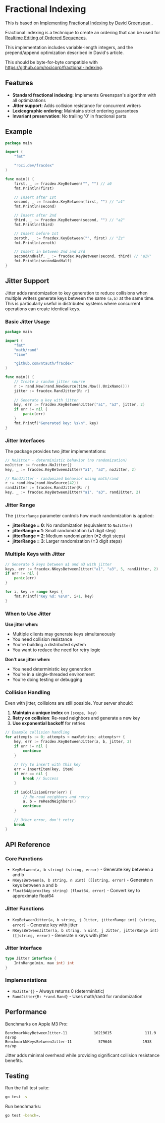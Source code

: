 # Fractional Indexing

This is based on [Implementing Fractional Indexing
](https://observablehq.com/@dgreensp/implementing-fractional-indexing) by [David Greenspan
](https://github.com/dgreensp).

Fractional indexing is a technique to create an ordering that can be used for [Realtime Editing of Ordered Sequences](https://www.figma.com/blog/realtime-editing-of-ordered-sequences/).

This implementation includes variable-length integers, and the prepend/append optimization described in David's article.

This should be byte-for-byte compatible with https://github.com/rocicorp/fractional-indexing.

## Features

- **Standard fractional indexing**: Implements Greenspan's algorithm with all optimizations
- **Jitter support**: Adds collision resistance for concurrent writers
- **Lexicographic ordering**: Maintains strict ordering guarantees
- **Invariant preservation**: No trailing '0' in fractional parts

## Example

```go
package main

import (
	"fmt"

	"roci.dev/fracdex"
)

func main() {
	first, _ := fracdex.KeyBetween("", "") // a0
	fmt.Println(first)

	// Insert after 1st
	second, _ := fracdex.KeyBetween(first, "") // "a1"
	fmt.Println(second)

	// Insert after 2nd
	third, _ := fracdex.KeyBetween(second, "") // "a2"
	fmt.Println(third)

	// Insert before 1st
	zeroth, _ := fracdex.KeyBetween("", first) // "Zz"
	fmt.Println(zeroth)

	// Insert in between 2nd and 3rd
	secondAndHalf, _ := fracdex.KeyBetween(second, third) // "a1V"
	fmt.Println(secondAndHalf)
}
```

## Jitter Support

Jitter adds randomization to key generation to reduce collisions when multiple writers generate keys between the same `(a,b)` at the same time. This is particularly useful in distributed systems where concurrent operations can create identical keys.

### Basic Jitter Usage

```go
package main

import (
	"fmt"
	"math/rand"
	"time"

	"github.com/ntauth/fracdex"
)

func main() {
	// Create a random jitter source
	r := rand.New(rand.NewSource(time.Now().UnixNano()))
	jitter := fracdex.RandJitter{R: r}
	
	// Generate a key with jitter
	key, err := fracdex.KeyBetweenJitter("a1", "a3", jitter, 2)
	if err != nil {
		panic(err)
	}
	fmt.Printf("Generated key: %s\n", key)
}
```

### Jitter Interfaces

The package provides two jitter implementations:

```go
// NoJitter - deterministic behavior (no randomization)
noJitter := fracdex.NoJitter{}
key, _ := fracdex.KeyBetweenJitter("a1", "a3", noJitter, 2)

// RandJitter - randomized behavior using math/rand
r := rand.New(rand.NewSource(42))
randJitter := fracdex.RandJitter{R: r}
key, _ := fracdex.KeyBetweenJitter("a1", "a3", randJitter, 2)
```

### Jitter Range

The `jitterRange` parameter controls how much randomization is applied:

- **jitterRange = 0**: No randomization (equivalent to `NoJitter`)
- **jitterRange = 1**: Small randomization (±1 digit step)
- **jitterRange = 2**: Medium randomization (±2 digit steps)
- **jitterRange = 3**: Larger randomization (±3 digit steps)

### Multiple Keys with Jitter

```go
// Generate 5 keys between a1 and a3 with jitter
keys, err := fracdex.NKeysBetweenJitter("a1", "a3", 5, randJitter, 2)
if err != nil {
	panic(err)
}

for i, key := range keys {
	fmt.Printf("Key %d: %s\n", i+1, key)
}
```

### When to Use Jitter

**Use jitter when:**
- Multiple clients may generate keys simultaneously
- You need collision resistance
- You're building a distributed system
- You want to reduce the need for retry logic

**Don't use jitter when:**
- You need deterministic key generation
- You're in a single-threaded environment
- You're doing testing or debugging

### Collision Handling

Even with jitter, collisions are still possible. Your server should:

1. **Maintain a unique index** on `(scope, key)`
2. **Retry on collision**: Re-read neighbors and generate a new key
3. **Use exponential backoff** for retries

```go
// Example collision handling
for attempts := 0; attempts < maxRetries; attempts++ {
	key, err := fracdex.KeyBetweenJitter(a, b, jitter, 2)
	if err != nil {
		continue
	}
	
	// Try to insert with this key
	err = insertItem(key, item)
	if err == nil {
		break // Success
	}
	
	if isCollisionError(err) {
		// Re-read neighbors and retry
		a, b = reReadNeighbors()
		continue
	}
	
	// Other error, don't retry
	break
}
```

## API Reference

### Core Functions

- `KeyBetween(a, b string) (string, error)` - Generate key between a and b
- `NKeysBetween(a, b string, n uint) ([]string, error)` - Generate n keys between a and b
- `Float64Approx(key string) (float64, error)` - Convert key to approximate float64

### Jitter Functions

- `KeyBetweenJitter(a, b string, j Jitter, jitterRange int) (string, error)` - Generate key with jitter
- `NKeysBetweenJitter(a, b string, n uint, j Jitter, jitterRange int) ([]string, error)` - Generate n keys with jitter

### Jitter Interface

```go
type Jitter interface {
	IntnRange(min, max int) int
}
```

### Implementations

- `NoJitter{}` - Always returns 0 (deterministic)
- `RandJitter{R: *rand.Rand}` - Uses math/rand for randomization

## Performance

Benchmarks on Apple M3 Pro:

```
BenchmarkKeyBetweenJitter-11            10219615               111.9 ns/op
BenchmarkNKeysBetweenJitter-11            579646              1938 ns/op
```

Jitter adds minimal overhead while providing significant collision resistance benefits.

## Testing

Run the full test suite:

```bash
go test -v
```

Run benchmarks:

```bash
go test -bench=.
```
